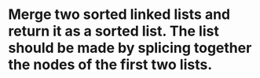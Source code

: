 # Merge two sorted linked lists and return it as a sorted list. The list should be made by splicing together the nodes of the first two lists.
